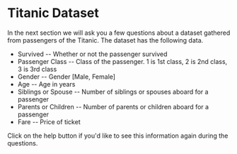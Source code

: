 # Titanic Dataset

In the next section we will ask you a few questions about a dataset gathered from passengers of the Titanic. The dataset has the following data. 

- Survived -- Whether or not the passenger survived                                  
- Passenger Class   -- Class of the passenger. 1 is 1st class, 2 is 2nd class, 3 is 3rd class 
- Gender   -- Gender [Male, Female]                                                                 
- Age      -- Age in years                                                           
- Siblings or Spouse -- Number of siblings or spouses aboard for a passenger                                
- Parents or Children -- Number of parents or children aboard for a passenger                              
- Fare     -- Price of ticket                                                        

Click on the help button if you'd like to see this information again during the questions.

